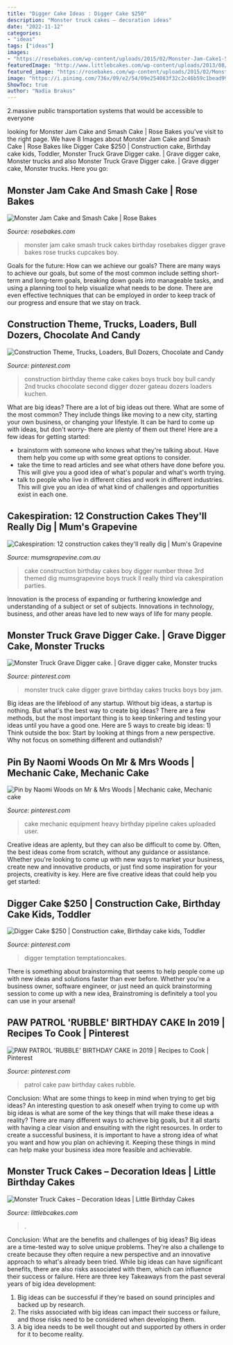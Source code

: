 ```yaml
---
title: "Digger Cake Ideas : Digger Cake $250"
description: "Monster truck cakes – decoration ideas"
date: "2022-11-12"
categories:
- "ideas"
tags: ["ideas"]
images:
- "https://rosebakes.com/wp-content/uploads/2015/02/Monster-Jam-Cake1-590x737.jpg"
featuredImage: "http://www.littlebcakes.com/wp-content/uploads/2013/08/Images-of-Monster-Truck-Cake.jpg"
featured_image: "https://rosebakes.com/wp-content/uploads/2015/02/Monster-Jam-Cake1-590x737.jpg"
image: "https://i.pinimg.com/736x/09/e2/54/09e254083f32c2c46b59c1bead992379--bull-dozer-cake-construction-theme.jpg"
ShowToc: true
author: "Nadia Brakus"
---
```



2.massive public transportation systems that would be accessible to everyone

	

		
looking for Monster Jam Cake and Smash Cake | Rose Bakes you've visit to the right page. We have 8 Images about Monster Jam Cake and Smash Cake | Rose Bakes like Digger Cake $250 | Construction cake, Birthday cake kids, Toddler, Monster Truck Grave Digger cake. | Grave digger cake, Monster trucks and also Monster Truck Grave Digger cake. | Grave digger cake, Monster trucks. Here you go:
		
    
## Monster Jam Cake And Smash Cake | Rose Bakes

<img loading=lazy src="https://rosebakes.com/wp-content/uploads/2015/02/Monster-Jam-Cake1-590x737.jpg" onerror="this.onerror=null;this.src='https://tse3.mm.bing.net/th?id=OIP.RNBV26AdnbQ8vGfojuu2UwHaJQ&amp;pid=15.1';" alt="Monster Jam Cake and Smash Cake | Rose Bakes">

_Source: rosebakes.com_

>monster jam cake smash truck cakes birthday rosebakes digger grave bakes rose trucks cupcakes boy. 

	

Goals for the future: How can we achieve our goals?
There are many ways to achieve our goals, but some of the most common include setting short-term and long-term goals, breaking down goals into manageable tasks, and using a planning tool to help visualize what needs to be done. There are even effective techniques that can be employed in order to keep track of our progress and ensure that we stay on track.

    
## Construction Theme, Trucks, Loaders, Bull Dozers, Chocolate And Candy

<img loading=lazy src="https://i.pinimg.com/736x/09/e2/54/09e254083f32c2c46b59c1bead992379--bull-dozer-cake-construction-theme.jpg" onerror="this.onerror=null;this.src='https://tse1.mm.bing.net/th?id=OIP.VGraZqCrQyk438JM5Tdj_QHaGB&amp;pid=15.1';" alt="Construction Theme, Trucks, Loaders, Bull Dozers, Chocolate and Candy">

_Source: pinterest.com_

>construction birthday theme cake cakes boys truck boy bull candy 2nd trucks chocolate second digger dozer gateau dozers loaders kuchen. 

	

What are big ideas?
There are a lot of big ideas out there. What are some of the most common? They include things like moving to a new city, starting your own business, or changing your lifestyle. It can be hard to come up with ideas, but don't worry- there are plenty of them out there! Here are a few ideas for getting started: 
- brainstorm with someone who knows what they're talking about. Have them help you come up with some great options to consider. 
- take the time to read articles and see what others have done before you. This will give you a good idea of what's popular and what's worth trying. 
- talk to people who live in different cities and work in different industries. This will give you an idea of what kind of challenges and opportunities exist in each one.

    
## Cakespiration: 12 Construction Cakes They&#039;ll Really Dig | Mum&#039;s Grapevine

<img loading=lazy src="https://cdn.mumsgrapevine.com.au/site/wp-content/uploads/2015/10/DiggerCake_Pinterst_2.jpg" onerror="this.onerror=null;this.src='https://tse3.mm.bing.net/th?id=OIP.rXduHYOylpfPTkfjPqb69QHaJp&amp;pid=15.1';" alt="Cakespiration: 12 construction cakes they&#039;ll really dig | Mum&#039;s Grapevine">

_Source: mumsgrapevine.com.au_

>cake construction birthday cakes boy digger number three 3rd themed dig mumsgrapevine boys truck ll really third via cakespiration parties. 

	

Innovation is the process of expanding or furthering knowledge and understanding of a subject or set of subjects. Innovations in technology, business, and other areas have led to new ways of life for many people.

    
## Monster Truck Grave Digger Cake. | Grave Digger Cake, Monster Trucks

<img loading=lazy src="https://i.pinimg.com/736x/ab/c9/26/abc9260816ed14b1fe65165563c0318e--grave-digger-cake-monster-truck.jpg" onerror="this.onerror=null;this.src='https://tse2.mm.bing.net/th?id=OIP.ycleQFcEpGORCO-93Qpt1QHaLH&amp;pid=15.1';" alt="Monster Truck Grave Digger cake. | Grave digger cake, Monster trucks">

_Source: pinterest.com_

>monster truck cake digger grave birthday cakes trucks boys boy jam. 

	

Big ideas are the lifeblood of any startup. Without big ideas, a startup is nothing. But what's the best way to create big ideas? There are a few methods, but the most important thing is to keep tinkering and testing your ideas until you have a good one. Here are 5 ways to create big ideas: 1) Think outside the box: Start by looking at things from a new perspective. Why not focus on something different and outlandish?

    
## Pin By Naomi Woods On Mr &amp; Mrs Woods | Mechanic Cake, Mechanic Cake

<img loading=lazy src="https://i.pinimg.com/736x/46/05/cb/4605cb77f75a9d3c1b57529eb8975bac--cupcake-ideas-nata.jpg" onerror="this.onerror=null;this.src='https://tse1.mm.bing.net/th?id=OIP.t_7WbPgw7ZFmRjA3biqQGQHaF_&amp;pid=15.1';" alt="Pin by Naomi Woods on Mr &amp; Mrs Woods | Mechanic cake, Mechanic cake">

_Source: pinterest.com_

>cake mechanic equipment heavy birthday pipeline cakes uploaded user. 

	

Creative ideas are aplenty, but they can also be difficult to come by. Often, the best ideas come from scratch, without any guidance or assistance. Whether you're looking to come up with new ways to market your business, create new and innovative products, or just find some inspiration for your projects, creativity is key. Here are five creative ideas that could help you get started: 

    
## Digger Cake $250 | Construction Cake, Birthday Cake Kids, Toddler

<img loading=lazy src="https://i.pinimg.com/originals/c9/cb/d9/c9cbd9df06a66765003336a66b9cb881.jpg" onerror="this.onerror=null;this.src='https://tse4.mm.bing.net/th?id=OIP.fhEf60BXbrK5hdEIwNP-RAHaLE&amp;pid=15.1';" alt="Digger Cake $250 | Construction cake, Birthday cake kids, Toddler">

_Source: pinterest.com_

>digger temptation temptationcakes. 

	

There is something about brainstorming that seems to help people come up with new ideas and solutions faster than ever before. Whether you're a business owner, software engineer, or just need an quick brainstorming session to come up with a new idea, Brainstroming is definitely a tool you can use in your arsenal!

    
## PAW PATROL &#039;RUBBLE&#039; BIRTHDAY CAKE In 2019 | Recipes To Cook | Pinterest

<img loading=lazy src="https://i.pinimg.com/736x/e0/53/d9/e053d92b44520517957df75cb4bc4c30--paw-patrol-birthday-cake-th-birthday-cakes.jpg?b=t" onerror="this.onerror=null;this.src='https://tse3.mm.bing.net/th?id=OIP.PVt0SgAucmgpIhC7O0A1EwHaHa&amp;pid=15.1';" alt="PAW PATROL &#039;RUBBLE&#039; BIRTHDAY CAKE in 2019 | Recipes to Cook | Pinterest">

_Source: pinterest.com_

>patrol cake paw birthday cakes rubble. 

	

Conclusion: What are some things to keep in mind when trying to get big ideas?
An interesting question to ask oneself when trying to come up with big ideas is what are some of the key things that will make these ideas a reality? There are many different ways to achieve big goals, but it all starts with having a clear vision and ensuiting with the right resources. In order to create a successful business, it is important to have a strong idea of what you want and how you plan on achieving it. Keeping these things in mind can help make your business idea more feasible and achievable.

    
## Monster Truck Cakes – Decoration Ideas | Little Birthday Cakes

<img loading=lazy src="http://www.littlebcakes.com/wp-content/uploads/2013/08/Images-of-Monster-Truck-Cake.jpg" onerror="this.onerror=null;this.src='https://tse1.mm.bing.net/th?id=OIP.w2sWNzjqPVukXtzxUSl6tAHaJ4&amp;pid=15.1';" alt="Monster Truck Cakes – Decoration Ideas | Little Birthday Cakes">

_Source: littlebcakes.com_

>. 

	

Conclusion: What are the benefits and challenges of big ideas?
Big ideas are a time-tested way to solve unique problems. They're also a challenge to create because they often require a new perspective and an innovative approach to what's already been tried. While big ideas can have significant benefits, there are also risks associated with them, which can influence their success or failure. Here are three key Takeaways from the past several years of big idea development: 
1. Big ideas can be successful if they're based on sound principles and backed up by research.
2. The risks associated with big ideas can impact their success or failure, and those risks need to be considered when developing them.
3. A big idea needs to be well thought out and supported by others in order for it to become reality.

